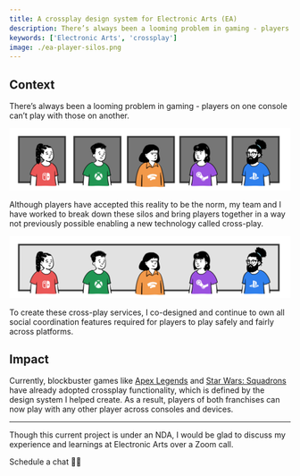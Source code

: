```yaml
---
title: A crossplay design system for Electronic Arts (EA)
description: There’s always been a looming problem in gaming - players on one platform can’t play with those one another. Over the years, the technology to make crossplay a reality has significantly matured.
keywords: ['Electronic Arts', 'crossplay']
image: ./ea-player-silos.png
---
```


<ProjectHeading title='A Cross-Play Future by Electronic Arts' abstract='Enabling millions of players to play with anyone, anywhere' borderBottom />

<ProjectSection>
  <ProjectInfo title='Timeline' abstract='Ongoing' />
  <ProjectInfo title='Company' abstract='Electronic Arts' />
  <ProjectInfo title='Role' abstract='Product designer' />
</ProjectSection>

## Context

There’s always been a looming problem in gaming - players on one console can’t play with those on another.

![Players on one console can’t play with those on another.](./ea-player-silos.png)

Although players have accepted this reality to be the norm, my team and I have worked to break down these silos and bring players together in a way not previously possible enabling a new technology called cross-play.

![With the cross-play services I co-designed, our players are able to play with any other player in the EA network.](./ea-players-with-crossplay.png)

To create these cross-play services, I co-designed and continue to own all social coordination features required for players to play safely and fairly across platforms.

## Impact

Currently, blockbuster games like [Apex Legends](https://www.ea.com/games/apex-legends/news/ea-play-announcements) and [Star Wars: Squadrons](https://www.ea.com/games/starwars/squadrons/tips-and-tricks/how-to-play-with-friends-in-star-wars-squadrons) have already adopted crossplay functionality, which is defined by the design system I helped create. As a result, players of both franchises can now play with any other player across consoles and devices.

---

Though this current project is under an NDA, I would be glad to discuss my experience and learnings at Electronic Arts over a Zoom call.

<ButtonLink to="mailto:kristy.leung11@gmail.com?subject=Schedule%20a%20chat">Schedule a chat 👋🏽</ButtonLink>
